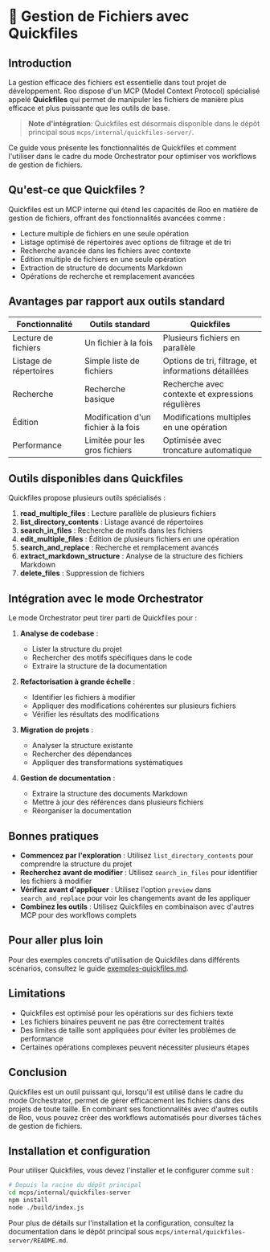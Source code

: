 # 📁 Gestion de Fichiers avec Quickfiles

## Introduction

La gestion efficace des fichiers est essentielle dans tout projet de développement. Roo dispose d'un MCP (Model Context Protocol) spécialisé appelé **Quickfiles** qui permet de manipuler les fichiers de manière plus efficace et plus puissante que les outils de base.

> **Note d'intégration**: Quickfiles est désormais disponible dans le dépôt principal sous `mcps/internal/quickfiles-server/`.

Ce guide vous présente les fonctionnalités de Quickfiles et comment l'utiliser dans le cadre du mode Orchestrator pour optimiser vos workflows de gestion de fichiers.

## Qu'est-ce que Quickfiles ?

Quickfiles est un MCP interne qui étend les capacités de Roo en matière de gestion de fichiers, offrant des fonctionnalités avancées comme :

- Lecture multiple de fichiers en une seule opération
- Listage optimisé de répertoires avec options de filtrage et de tri
- Recherche avancée dans les fichiers avec contexte
- Édition multiple de fichiers en une seule opération
- Extraction de structure de documents Markdown
- Opérations de recherche et remplacement avancées

## Avantages par rapport aux outils standard

| Fonctionnalité | Outils standard | Quickfiles |
|----------------|-----------------|------------|
| Lecture de fichiers | Un fichier à la fois | Plusieurs fichiers en parallèle |
| Listage de répertoires | Simple liste de fichiers | Options de tri, filtrage, et informations détaillées |
| Recherche | Recherche basique | Recherche avec contexte et expressions régulières |
| Édition | Modification d'un fichier à la fois | Modifications multiples en une opération |
| Performance | Limitée pour les gros fichiers | Optimisée avec troncature automatique |

## Outils disponibles dans Quickfiles

Quickfiles propose plusieurs outils spécialisés :

1. **read_multiple_files** : Lecture parallèle de plusieurs fichiers
2. **list_directory_contents** : Listage avancé de répertoires
3. **search_in_files** : Recherche de motifs dans les fichiers
4. **edit_multiple_files** : Édition de plusieurs fichiers en une opération
5. **search_and_replace** : Recherche et remplacement avancés
6. **extract_markdown_structure** : Analyse de la structure des fichiers Markdown
7. **delete_files** : Suppression de fichiers

## Intégration avec le mode Orchestrator

Le mode Orchestrator peut tirer parti de Quickfiles pour :

1. **Analyse de codebase** :
   - Lister la structure du projet
   - Rechercher des motifs spécifiques dans le code
   - Extraire la structure de la documentation

2. **Refactorisation à grande échelle** :
   - Identifier les fichiers à modifier
   - Appliquer des modifications cohérentes sur plusieurs fichiers
   - Vérifier les résultats des modifications

3. **Migration de projets** :
   - Analyser la structure existante
   - Rechercher des dépendances
   - Appliquer des transformations systématiques

4. **Gestion de documentation** :
   - Extraire la structure des documents Markdown
   - Mettre à jour des références dans plusieurs fichiers
   - Réorganiser la documentation

## Bonnes pratiques

- **Commencez par l'exploration** : Utilisez `list_directory_contents` pour comprendre la structure du projet
- **Recherchez avant de modifier** : Utilisez `search_in_files` pour identifier les fichiers à modifier
- **Vérifiez avant d'appliquer** : Utilisez l'option `preview` dans `search_and_replace` pour voir les changements avant de les appliquer
- **Combinez les outils** : Utilisez Quickfiles en combinaison avec d'autres MCP pour des workflows complets

## Pour aller plus loin

Pour des exemples concrets d'utilisation de Quickfiles dans différents scénarios, consultez le guide [exemples-quickfiles.md](./exemples-quickfiles.md).

## Limitations

- Quickfiles est optimisé pour les opérations sur des fichiers texte
- Les fichiers binaires peuvent ne pas être correctement traités
- Des limites de taille sont appliquées pour éviter les problèmes de performance
- Certaines opérations complexes peuvent nécessiter plusieurs étapes

## Conclusion

Quickfiles est un outil puissant qui, lorsqu'il est utilisé dans le cadre du mode Orchestrator, permet de gérer efficacement les fichiers dans des projets de toute taille. En combinant ses fonctionnalités avec d'autres outils de Roo, vous pouvez créer des workflows automatisés pour diverses tâches de gestion de fichiers.

## Installation et configuration

Pour utiliser Quickfiles, vous devez l'installer et le configurer comme suit :

```bash
# Depuis la racine du dépôt principal
cd mcps/internal/quickfiles-server
npm install
node ./build/index.js
```

Pour plus de détails sur l'installation et la configuration, consultez la documentation dans le dépôt principal sous `mcps/internal/quickfiles-server/README.md`.